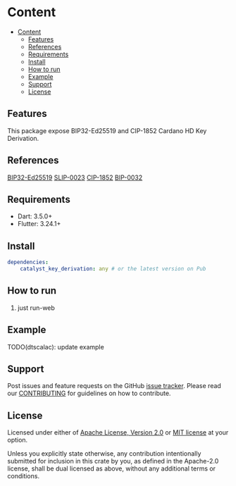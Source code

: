 # Content

- [Content](#content)
  - [Features](#features)
  - [References](#references)
  - [Requirements](#requirements)
  - [Install](#install)
  - [How to run](#how-to-run)
  - [Example](#example)
  - [Support](#support)
  - [License](#license)

## Features

This package expose BIP32-Ed25519 and CIP-1852 Cardano HD Key Derivation.

## References
[BIP32-Ed25519](https://input-output-hk.github.io/adrestia/static/Ed25519_BIP.pdf)
[SLIP-0023](https://github.com/satoshilabs/slips/blob/master/slip-0023.md)
[CIP-1852](https://cips.cardano.org/cip/CIP-1852)
[BIP-0032](https://github.com/bitcoin/bips/blob/master/bip-0032.mediawiki)

## Requirements

* Dart: 3.5.0+
* Flutter: 3.24.1+

## Install

```yaml
dependencies:
    catalyst_key_derivation: any # or the latest version on Pub
```

## How to run

1. just run-web

## Example

TODO(dtscalac): update example

## Support

Post issues and feature requests on the GitHub [issue tracker](https://github.com/input-output-hk/catalyst-voices/issues).
Please read our [CONTRIBUTING](https://github.com/input-output-hk/catalyst-voices/blob/main/CONTRIBUTING.md)
for guidelines on how to contribute.

## License

Licensed under either of [Apache License, Version 2.0](https://github.com/input-output-hk/catalyst-voices/blob/main/LICENSE-APACHE)
or [MIT license](https://github.com/input-output-hk/catalyst-voices/blob/main/LICENSE-MIT)
at your option.

Unless you explicitly state otherwise, any contribution intentionally submitted
for inclusion in this crate by you, as defined in the Apache-2.0 license, shall
be dual licensed as above, without any additional terms or conditions.
